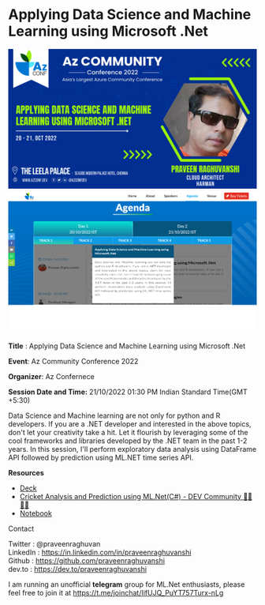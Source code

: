# Applying Data Science and Machine Learning using Microsoft .Net 

<img src=".\assets\banner.png" alt="image-20200802210857258" style="zoom:80%;" />



<img src=".\assets\session.png" alt="image-20200802210857258" style="zoom:80%;" />

**Title** : Applying Data Science and Machine Learning using Microsoft .Net 

**Event**: Az Community Conference 2022

**Organizer**: Az Confernece 

**Session Date and Time:** 21/10/2022 01:30 PM Indian Standard Time(GMT +5:30)

Data Science and Machine learning are not only for python and R developers. If you are a .NET developer and interested in the above topics, don't let your creativity take a hit. Let it flourish by leveraging some of the cool frameworks and libraries developed by the .NET team in the past 1-2 years. In this session, I'll perform exploratory data analysis using DataFrame API followed by prediction using ML.NET time series API.

**Resources**

- [Deck](Cricket/Praveen_Raghuvanshi_AI_ML_Microsoft_DotNet_Cricket.pdf)
- [Cricket Analysis and Prediction using ML.Net(C#) - DEV Community 👩‍💻👨‍💻](https://dev.to/praveenraghuvanshi/cricket-analysis-and-prediction-using-mlnetc-56od)
- [Notebook](https://github.com/praveenraghuvanshi/covid-19/tree/master)

Contact

Twitter : @praveenraghuvan\
LinkedIn : https://in.linkedin.com/in/praveenraghuvanshi \
Github : https://github.com/praveenraghuvanshi \
dev.to : https://dev.to/praveenraghuvanshi

I am running an unofficial **telegram** group for ML.Net enthusiasts, please feel free to join it at https://t.me/joinchat/IifUJQ_PuYT757Turx-nLg

